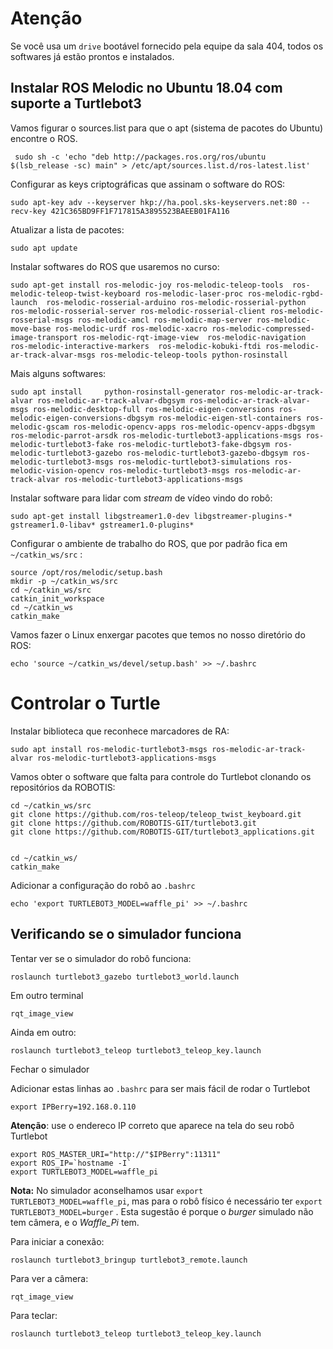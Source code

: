 # Atenção

Se você usa um `drive` bootável fornecido pela equipe da sala 404, todos os softwares já estão prontos e instalados.

## Instalar ROS Melodic no Ubuntu 18.04 com suporte a Turtlebot3

Vamos figurar o sources.list para que o apt (sistema de pacotes do Ubuntu) encontre o ROS.

     sudo sh -c 'echo "deb http://packages.ros.org/ros/ubuntu $(lsb_release -sc) main" > /etc/apt/sources.list.d/ros-latest.list'

Configurar as keys criptográficas que assinam o software do ROS:

    sudo apt-key adv --keyserver hkp://ha.pool.sks-keyservers.net:80 --recv-key 421C365BD9FF1F717815A3895523BAEEB01FA116

Atualizar a lista de pacotes:

    sudo apt update

Instalar softwares do ROS que usaremos no curso: 

    sudo apt-get install ros-melodic-joy ros-melodic-teleop-tools  ros-melodic-teleop-twist-keyboard ros-melodic-laser-proc ros-melodic-rgbd-launch  ros-melodic-rosserial-arduino ros-melodic-rosserial-python ros-melodic-rosserial-server ros-melodic-rosserial-client ros-melodic-rosserial-msgs ros-melodic-amcl ros-melodic-map-server ros-melodic-move-base ros-melodic-urdf ros-melodic-xacro ros-melodic-compressed-image-transport ros-melodic-rqt-image-view  ros-melodic-navigation ros-melodic-interactive-markers  ros-melodic-kobuki-ftdi ros-melodic-ar-track-alvar-msgs ros-melodic-teleop-tools python-rosinstall

Mais alguns softwares:

    sudo apt install     python-rosinstall-generator ros-melodic-ar-track-alvar ros-melodic-ar-track-alvar-dbgsym ros-melodic-ar-track-alvar-msgs ros-melodic-desktop-full ros-melodic-eigen-conversions ros-melodic-eigen-conversions-dbgsym ros-melodic-eigen-stl-containers ros-melodic-gscam ros-melodic-opencv-apps ros-melodic-opencv-apps-dbgsym ros-melodic-parrot-arsdk ros-melodic-turtlebot3-applications-msgs ros-melodic-turtlebot3-fake ros-melodic-turtlebot3-fake-dbgsym ros-melodic-turtlebot3-gazebo ros-melodic-turtlebot3-gazebo-dbgsym ros-melodic-turtlebot3-msgs ros-melodic-turtlebot3-simulations ros-melodic-vision-opencv ros-melodic-turtlebot3-msgs ros-melodic-ar-track-alvar ros-melodic-turtlebot3-applications-msgs

Instalar software para lidar com *stream* de vídeo vindo do robô:

    sudo apt-get install libgstreamer1.0-dev libgstreamer-plugins-* gstreamer1.0-libav* gstreamer1.0-plugins*

Configurar o ambiente de trabalho do ROS, que por padrão fica em `~/catkin_ws/src` :


    source /opt/ros/melodic/setup.bash
    mkdir -p ~/catkin_ws/src
    cd ~/catkin_ws/src
    catkin_init_workspace
    cd ~/catkin_ws
    catkin_make

Vamos fazer o Linux enxergar pacotes que temos no nosso diretório do ROS:

    echo 'source ~/catkin_ws/devel/setup.bash' >> ~/.bashrc



# Controlar o Turtle

Instalar biblioteca que reconhece marcadores de RA:

    sudo apt install ros-melodic-turtlebot3-msgs ros-melodic-ar-track-alvar ros-melodic-turtlebot3-applications-msgs


Vamos obter o software que falta para controle do Turtlebot clonando os repositórios da ROBOTIS:

    cd ~/catkin_ws/src
    git clone https://github.com/ros-teleop/teleop_twist_keyboard.git    
    git clone https://github.com/ROBOTIS-GIT/turtlebot3.git
    git clone https://github.com/ROBOTIS-GIT/turtlebot3_applications.git  


    cd ~/catkin_ws/
    catkin_make

Adicionar a configuração do robô ao `.bashrc`

    echo 'export TURTLEBOT3_MODEL=waffle_pi' >> ~/.bashrc


## Verificando se o simulador funciona

Tentar ver se o simulador do robô funciona:

    roslaunch turtlebot3_gazebo turtlebot3_world.launch

Em outro terminal

    rqt_image_view

Ainda em outro:

    roslaunch turtlebot3_teleop turtlebot3_teleop_key.launch


Fechar o simulador



Adicionar estas linhas ao `.bashrc` para ser mais fácil de rodar o Turtlebot

    export IPBerry=192.168.0.110

**Atenção**: use o endereco  IP correto que aparece na tela do seu robô Turtlebot

    export ROS_MASTER_URI="http://"$IPBerry":11311"
    export ROS_IP=`hostname -I`
    export TURTLEBOT3_MODEL=waffle_pi

**Nota:** No simulador aconselhamos usar `export TURTLEBOT3_MODEL=waffle_pi`, mas para o robô físico é necessário ter `export TURTLEBOT3_MODEL=burger` . Esta sugestão é porque o *burger* simulado não tem câmera, e o *Waffle_Pi* tem. 

Para iniciar a conexão:

    roslaunch turtlebot3_bringup turtlebot3_remote.launch

Para ver a câmera:

    rqt_image_view

Para teclar:

    roslaunch turtlebot3_teleop turtlebot3_teleop_key.launch
